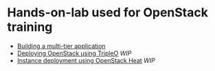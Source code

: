 # Hands-on-lab used for OpenStack training

  * [Building a multi-tier application](building-multitier-application-using-OpenStack.pdf)
  * [Deploying OpenStack using TripleO](deploying-OpenStack-using-TripleO.pdf) *WIP*
  * [Instance deployment using OpenStack Heat](deployment-using-OpenStack-Heat.pdf) *WIP*